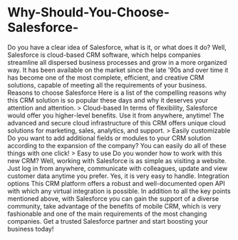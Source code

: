 # Why-Should-You-Choose-Salesforce-
Do you have a clear idea of Salesforce, what is it, or what does it do? Well, Salesforce is cloud-based CRM software, which helps companies streamline all dispersed business processes and grow in a more organized way. It has been available on the market since the late '90s and over time it has become one of the most complete, efficient, and creative CRM solutions, capable of meeting all the requirements of your business.  Reasons to choose Salesforce  Here is a list of the compelling reasons why this CRM solution is so popular these days and why it deserves your attention and attention.  > Cloud-based  In terms of flexibility, Salesforce would offer you higher-level benefits. Use it from anywhere, anytime! The advanced and secure cloud infrastructure of this CRM offers unique cloud solutions for marketing, sales, analytics, and support.  > Easily customizable  Do you want to add additional fields or modules to your CRM solution according to the expansion of the company? You can easily do all of these things with one click!  > Easy to use  Do you wonder how to work with this new CRM? Well, working with Salesforce is as simple as visiting a website. Just log in from anywhere, communicate with colleagues, update and view customer data anytime you prefer. Yes, it is very easy to handle.  Integration options  This CRM platform offers a robust and well-documented open API with which any virtual integration is possible.  In addition to all the key points mentioned above, with Salesforce you can gain the support of a diverse community, take advantage of the benefits of mobile CRM, which is very fashionable and one of the main requirements of the most changing companies. Get a trusted Salesforce partner and start boosting your business today!
